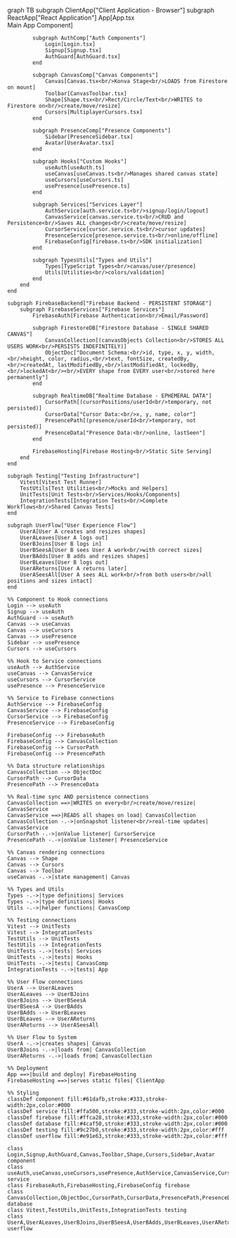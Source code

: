 graph TB
    subgraph ClientApp["Client Application - Browser"]
        subgraph ReactApp["React Application"]
            App[App.tsx<br/>Main App Component]
            
            subgraph AuthComp["Auth Components"]
                Login[Login.tsx]
                Signup[Signup.tsx]
                AuthGuard[AuthGuard.tsx]
            end
            
            subgraph CanvasComp["Canvas Components"]
                Canvas[Canvas.tsx<br/>Konva Stage<br/>LOADS from Firestore on mount]
                Toolbar[CanvasToolbar.tsx]
                Shape[Shape.tsx<br/>Rect/Circle/Text<br/>WRITES to Firestore on<br/>create/move/resize]
                Cursors[MultiplayerCursors.tsx]
            end
            
            subgraph PresenceComp["Presence Components"]
                Sidebar[PresenceSidebar.tsx]
                Avatar[UserAvatar.tsx]
            end
            
            subgraph Hooks["Custom Hooks"]
                useAuth[useAuth.ts]
                useCanvas[useCanvas.ts<br/>Manages shared canvas state]
                useCursors[useCursors.ts]
                usePresence[usePresence.ts]
            end
            
            subgraph Services["Services Layer"]
                AuthService[auth.service.ts<br/>signup/login/logout]
                CanvasService[canvas.service.ts<br/>CRUD and Persistence<br/>Saves ALL changes<br/>create/move/resize]
                CursorService[cursor.service.ts<br/>cursor updates]
                PresenceService[presence.service.ts<br/>online/offline]
                FirebaseConfig[firebase.ts<br/>SDK initialization]
            end
            
            subgraph TypesUtils["Types and Utils"]
                Types[TypeScript Types<br/>canvas/user/presence]
                Utils[Utilities<br/>colors/validation]
            end
        end
    end
    
    subgraph FirebaseBackend["Firebase Backend - PERSISTENT STORAGE"]
        subgraph FirebaseServices["Firebase Services"]
            FirebaseAuth[Firebase Authentication<br/>Email/Password]
            
            subgraph FirestoreDB["Firestore Database - SINGLE SHARED CANVAS"]
                CanvasCollection[(canvasObjects Collection<br/>STORES ALL USERS WORK<br/>PERSISTS INDEFINITELY)]
                ObjectDoc["Document Schema:<br/>id, type, x, y, width,<br/>height, color, radius,<br/>text, fontSize, createdBy,<br/>createdAt, lastModifiedBy,<br/>lastModifiedAt, lockedBy,<br/>lockedAt<br/><br/>EVERY shape from EVERY user<br/>stored here permanently"]
            end
            
            subgraph RealtimeDB["Realtime Database - EPHEMERAL DATA"]
                CursorPath[(cursorPositions/userId<br/>temporary, not persisted)]
                CursorData["Cursor Data:<br/>x, y, name, color"]
                PresencePath[(presence/userId<br/>temporary, not persisted)]
                PresenceData["Presence Data:<br/>online, lastSeen"]
            end
            
            FirebaseHosting[Firebase Hosting<br/>Static Site Serving]
        end
    end
    
    subgraph Testing["Testing Infrastructure"]
        Vitest[Vitest Test Runner]
        TestUtils[Test Utilities<br/>Mocks and Helpers]
        UnitTests[Unit Tests<br/>Services/Hooks/Components]
        IntegrationTests[Integration Tests<br/>Complete Workflows<br/>Shared Canvas Tests]
    end
    
    subgraph UserFlow["User Experience Flow"]
        UserA[User A creates and resizes shapes]
        UserALeaves[User A logs out]
        UserBJoins[User B logs in]
        UserBSeesA[User B sees User A work<br/>with correct sizes]
        UserBAdds[User B adds and resizes shapes]
        UserBLeaves[User B logs out]
        UserAReturns[User A returns later]
        UserASeesAll[User A sees ALL work<br/>from both users<br/>all positions and sizes intact]
    end
    
    %% Component to Hook connections
    Login --> useAuth
    Signup --> useAuth
    AuthGuard --> useAuth
    Canvas --> useCanvas
    Canvas --> useCursors
    Canvas --> usePresence
    Sidebar --> usePresence
    Cursors --> useCursors
    
    %% Hook to Service connections
    useAuth --> AuthService
    useCanvas --> CanvasService
    useCursors --> CursorService
    usePresence --> PresenceService
    
    %% Service to Firebase connections
    AuthService --> FirebaseConfig
    CanvasService --> FirebaseConfig
    CursorService --> FirebaseConfig
    PresenceService --> FirebaseConfig
    
    FirebaseConfig --> FirebaseAuth
    FirebaseConfig --> CanvasCollection
    FirebaseConfig --> CursorPath
    FirebaseConfig --> PresencePath
    
    %% Data structure relationships
    CanvasCollection --> ObjectDoc
    CursorPath --> CursorData
    PresencePath --> PresenceData
    
    %% Real-time sync AND persistence connections
    CanvasCollection ==>|WRITES on every<br/>create/move/resize| CanvasService
    CanvasService ==>|READS all shapes on load| CanvasCollection
    CanvasCollection -.->|onSnapshot listener<br/>real-time updates| CanvasService
    CursorPath -.->|onValue listener| CursorService
    PresencePath -.->|onValue listener| PresenceService
    
    %% Canvas rendering connections
    Canvas --> Shape
    Canvas --> Cursors
    Canvas --> Toolbar
    useCanvas -.->|state management| Canvas
    
    %% Types and Utils
    Types -.->|type definitions| Services
    Types -.->|type definitions| Hooks
    Utils -.->|helper functions| CanvasComp
    
    %% Testing connections
    Vitest --> UnitTests
    Vitest --> IntegrationTests
    TestUtils --> UnitTests
    TestUtils --> IntegrationTests
    UnitTests -.->|tests| Services
    UnitTests -.->|tests| Hooks
    UnitTests -.->|tests| CanvasComp
    IntegrationTests -.->|tests| App
    
    %% User Flow connections
    UserA --> UserALeaves
    UserALeaves --> UserBJoins
    UserBJoins --> UserBSeesA
    UserBSeesA --> UserBAdds
    UserBAdds --> UserBLeaves
    UserBLeaves --> UserAReturns
    UserAReturns --> UserASeesAll
    
    %% User Flow to System
    UserA -.->|creates shapes| Canvas
    UserBJoins -.->|loads from| CanvasCollection
    UserAReturns -.->|loads from| CanvasCollection
    
    %% Deployment
    App ==>|build and deploy| FirebaseHosting
    FirebaseHosting ==>|serves static files| ClientApp
    
    %% Styling
    classDef component fill:#61dafb,stroke:#333,stroke-width:2px,color:#000
    classDef service fill:#ffa500,stroke:#333,stroke-width:2px,color:#000
    classDef firebase fill:#ffca28,stroke:#333,stroke-width:2px,color:#000
    classDef database fill:#4caf50,stroke:#333,stroke-width:2px,color:#000
    classDef testing fill:#9c27b0,stroke:#333,stroke-width:2px,color:#fff
    classDef userflow fill:#e91e63,stroke:#333,stroke-width:2px,color:#fff
    
    class Login,Signup,AuthGuard,Canvas,Toolbar,Shape,Cursors,Sidebar,Avatar component
    class useAuth,useCanvas,useCursors,usePresence,AuthService,CanvasService,CursorService,PresenceService service
    class FirebaseAuth,FirebaseHosting,FirebaseConfig firebase
    class CanvasCollection,ObjectDoc,CursorPath,CursorData,PresencePath,PresenceData database
    class Vitest,TestUtils,UnitTests,IntegrationTests testing
    class UserA,UserALeaves,UserBJoins,UserBSeesA,UserBAdds,UserBLeaves,UserAReturns,UserASeesAll userflow